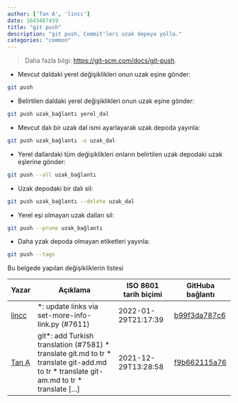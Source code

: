 ```yaml
---
author: ['Tan A', 'lincc']
date: 1643487459
title: "git push"
description: "git push, Commit'leri uzak depoya yolla."
categories: "common"
---
```

> Daha fazla bilgi: <https://git-scm.com/docs/git-push>.

- Mevcut daldaki yerel değişiklikleri onun uzak eşine gönder:

```bash
git push
```

- Belirtilen daldaki yerel değişiklikleri onun uzak eşine gönder:

```bash
git push uzak_bağlantı yerel_dal
```

- Mevcut dalı bir uzak dal ismi ayarlayarak uzak depoda yayınla:

```bash
git push uzak_bağlantı -u uzak_dal
```

- Yerel dallardaki tüm değişiklikleri onların belirtilen uzak depodaki uzak eşlerine gönder:

```bash
git push --all uzak_bağlantı
```

- Uzak depodaki bir dalı sil:

```bash
git push uzak_bağlantı --delete uzak_dal
```

- Yerel eşi olmayan uzak dalları sil:

```bash
git push --prune uzak_bağlantı
```

- Daha yzak depoda olmayan etiketleri yayınla:

```bash
git push --tags
```
Bu belgede yapılan değişikliklerin listesi


Yazar | Açıklama | ISO 8601 tarih biçimi | GitHuba bağlantı
------|-----|-----|-----
[lincc](mailto:46962923+blueskyson@users.noreply.github.com) | *: update links via set-more-info-link.py (#7611) | 2022-01-29T21:17:39 | [b99f3da787c6](https://github.com/tldr-pages/tldr/commit/b99f3da787c6f43a545b9cb5ebd8265b1367fbc4)
[Tan A](mailto:40173707+yutyo@users.noreply.github.com) | git*: add Turkish translation (#7581) * translate git.md to tr * translate git-add.md to tr * translate git-am.md to tr * translate [...] | 2021-12-29T13:28:58 | [f9b662115a76](https://github.com/tldr-pages/tldr/commit/f9b662115a765f843982cea237d608aab423e3f7)

